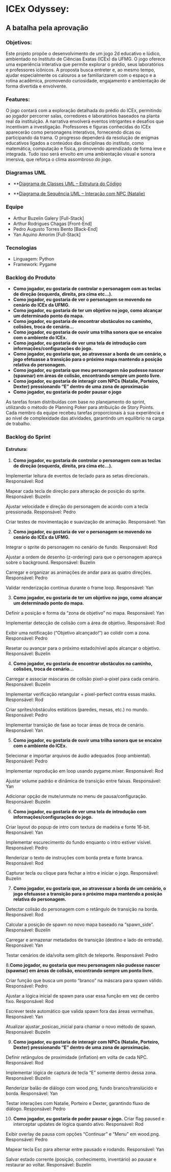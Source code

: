 # ICEx Odyssey: 
## A batalha pela aprovação

### Objetivos:
Este projeto propõe o desenvolvimento de um jogo 2d educativo e lúdico, ambientado no Instituto de Ciências Exatas (ICEx) da UFMG. O jogo oferece uma experiência interativa que permite explorar o prédio, seus laboratórios e professores icônicos. A proposta busca entreter e, ao mesmo tempo, ajudar especialmente os calouros a se familiarizarem com o espaço e a rotina acadêmica, promovendo curiosidade, engajamento e ambientação de forma divertida e envolvente.

### Features:
O jogo contará com a exploração detalhada do prédio do ICEx, permitindo ao jogador percorrer salas, corredores e laboratórios baseados na planta real da instituição. A narrativa envolverá eventos intrigantes e desafios que incentivam a investigação. Professores e figuras conhecidas do ICEx aparecerão como personagens interativos, fornecendo dicas ou participando da trama. O progresso dependerá da resolução de enigmas educativos ligados a conteúdos das disciplinas do instituto, como matemática, computação e física, promovendo aprendizado de forma leve e integrada. Tudo isso será envolto em uma ambientação visual e sonora imersiva, que reforça o clima assombroso do jogo.

### Diagramas UML

- **[Diagrama de Classes UML – Estrutura do Código]([https://www.mermaidchart.com/play?utm_source=mermaid_live_editor&utm_medium=toggle#pako:eNqlVMFu2zAM_RXBQAFnrQPsGhS5bMCwodiabEcDBSMxmTBJdCU56Fb0ewbsvi_Ij022o0T2tB1an-z3ninykdRjwUlgsSi4AufeSthZ0LVh4RHSIveSDLtZ12bAehV7BxrZ44B0z6UGacrZGai24NCxBVPS-QS2rbm7b-WPchY4aY7U0zj6B9qBIDs64HNrt8CRSQ07TPB1yLB76TJNYCEHGIzUCey8ZcfKEnSrCDq1FA8JGrLrX1yDKBL8JlR0_aVtFF6HcFfHxJbLUM4-8zsn8xW51Gg8JTQnhR5s-d6jTny7tKhpj7YMoVO4bQR4LL_hd3fFaONmWeO6YCPXYr2GND7LzMkBH2_fvKQrvXUhpyXbQoiXcWvcgg2R6rvo5Z5Gaskl2DshQdGOylPc1DLYg-GJKG_Zp43zwFtFz6xrEu5WAYeXWBQ75vEhzsvkiFVYn1WLrl_MXLMZu896To3PWd4tiZucdHHB1qjg8PPwG49cv_JVtWR18bou4o7-xb0KXDeGWSKMTxY_NSHL9p5OmHiPDHD86qnUn1hPvFGG3KuKkkwHDxY_NSHL9p5OmHiPDHD86qnUn1hPvFGG3KuKkkwHDxY_NSHL9p5OmHiPDHD86qnUn1hPvFGG3KuKkkwHDxY_NSHL9p5OmHiPDHD86qnUn1hPvFGG3KuKkkwHDxY_NSHL9p5OmHiPDHD86qnUn1hPvFGG3KuKkkwHDxY_NSHL9p5OmHiPDHD86qnUn1hPvFGG3KuKkkwHDxY_NSHL9p5OmHiPDHD86qnUn1hPvFGG3KuKkkwHDxY_NSHL9p5OmHiPDHD86qnUn1hPvFGG3KuKkkwHDxY_NSHL9p5OmHiPDHD86qnUn1hPvFGG3KuKkkwHDxY_NSHL9p5OmHiPDHD86qnUn1hPvFGG3KuKkkwHDxY_NSHL9p5OmHiPDHD86qnUn1hPvFGG3KuKkkwHDxY_NSHL9p5OmHiPDHD86qnUn1hPvFGG3KuKkkwHDxY_NSHL9p5OmHiPDHD86qnUn1hPvFGG3KuKkkwHDxY_NSHL9p5OmHiPDHD86qnUn1hPvFGG3KuKkkwHDxY_NSHL9p5OmHiPDHD86qnUn1hPvFGG3KuKkkwHDxY](https://www.mermaidchart.com/play?utm_source=mermaid_live_editor&utm_medium=toggle#pako:eNqlVMFu2zAM_RXBQAFnrQPsGhS5bMCwodiabEcDBSMxmTBJdCU56Fb0ewbsvi_Ij022o0T2tB1an-z3ninykdRjwUlgsSi4AufeSthZ0LVh4RHSIveSDLtZ12bAehV7BxrZ44B0z6UGacrZGai24NCxBVPS-QS2rbm7b-WPchY4aY7U0zj6B9qBIDs64HNrt8CRSQ07TPB1yLB76TJNYCEHGIzUCey8ZcfKEnSrCDq1FA8JGrLrX1yDKBL8JlR0_aVtFF6HcFfHxJbLUM4-8zsn8xW51Gg8JTQnhR5s-d6jTny7tKhpj7YMoVO4bQR4LL_hd3fFaONmWeO6YCPXYr2GND7LzMkBH2_fvKQrvXUhpyXbQoiXcWvcgg2R6rvo5Z5Gaskl2DshQdGOylPc1DLYg-GJKG_Zp43zwFtFz6xrEu5WAYeXWBQ75vEhzsvkiFVYn1WLrl_MXLMZu896To3PWd4tiZucdHHB1qjg8PPwG49cv_JVtWR18bou4o7-xb0KXDeGWSKMTxY_NSHL9p5OmHiPDHD86qnUn1hPvFGG3KuKkkwHDxZs2Micfj5PM4l6dfj1X3G3KyyKg9loTwPwjz_OszikI8VEP5-fK2fsHN2ia8gItKv-aq1N8fQHb0qldg))

- **[Diagrama de Sequência UML – Interação com NPC (Natalie)](https://www.mermaidchart.com/play?utm_source=mermaid_live_editor&utm_medium=toggle#pako:eNplkLFqwzAQhl_l8FDahqQt3QzN1GDioeCSbIZykQ9HIOscSYaS0ncJdOgTdOnovFilurFTfIOQ9P33_ye9RYILiuLI0q4hLehRYmmwyjX4qtE4KWSN2kEKaCHlEgs2Y5oEmmBFM8Vcj3kWuGn0y66R-zFeLwNfkcJcdzSZzudpDAU5Eg7BrwrbQzbALAaxxQp718urDoYB4B5qMmWjHdruNlTm29bLGOhVbqgX3HB9_Dx-0ZkwnXYBlhQJyRrhV_PBcAGLp9XieZCicmDI1mz9lIKNIYcDPaV6LxRkHNvJZKCki-7Qb7IQnMTe0bHxsbr9bg9_nf_-JZ0J1ls_XEXaMUweTv7Xd7eDMDwWXYNK7hE2aAz6D4XzzlxH7z8lIqdH)

### Equipe
- Arthur Buzelin Galery [Full-Stack]
- Arthur Rodrigues Chagas [Front-End]
- Pedro Augusto Torres Bento [Back-End]
- Yan Aquino Amorim [Full-Stack]

### Tecnologias
- Linguagem: Python
- Framework: Pygame

### Backlog do Produto
- **Como jogador, eu gostaria de controlar o personagem com as teclas de direção (esquerda, direita, pra cima etc...).**
- **Como jogador, eu gostaria de ver o personagem se movendo no cenário do ICEx da UFMG.**
- **Como jogador, eu gostaria de ter um objetivo no jogo, como alcançar um determinado ponto do mapa.**
- **Como jogador, eu gostaria de encontrar obstáculos no caminho, colisões, troca de cenário...**
- **Como jogador, eu gostaria de ouvir uma trilha sonora que se encaixe com o ambiente do ICEx.**
- **Como jogador, eu gostaria de ver uma tela de introdução com informações/configurações do jogo.**
- **Como jogador, eu gostaria que, ao atravessar a borda de um cenário, o jogo efetuasse a transição para o próximo mapa mantendo a posição relativa do personagem.**
- **Como jogador, eu gostaria que meu personagem não pudesse nascer (spawnar) em áreas de colisão, encontrando sempre um ponto livre.**
- **Como jogador, eu gostaria de interagir com NPCs (Natalie, Porteiro, Dexter) pressionando “E” dentro de uma zona de aproximação**
- **Como jogador, eu gostaria de poder pausar o jogo**



As tarefas foram distribuídas com base no planejamento do sprint, utilizando o método de Planning Poker para atribuição de Story Points. Cada membro da equipe recebeu tarefas proporcionais à sua experiência e ao nível de complexidade das atividades, garantindo um equilíbrio na carga de trabalho.

### Backlog do Sprint
#### Estrutura:
1. **Como jogador, eu gostaria de controlar o personagem com as teclas de direção (esquerda, direita, pra cima etc...).**
   
Implementar leitura de eventos de teclado para as setas direcionais.
Responsável: Rod

Mapear cada tecla de direção para alteração de posição do sprite.
Responsável: Buzelin

Ajustar velocidade e direção do personagem de acordo com a tecla pressionada.
Responsável: Pedro

Criar testes de movimentação e suavização de animação.
Responsável: Yan

2. **Como jogador, eu gostaria de ver o personagem se movendo no cenário do ICEx da UFMG.**

Integrar o sprite do personagem no cenário de fundo.
Responsável: Rod

Ajustar a ordem de desenho (z-ordering) para que o personagem apareça sobre o background.
Responsável: Buzelin

Carregar e organizar as animações de andar para as quatro direções.
Responsável: Pedro

Validar renderização contínua durante o frame loop.
Responsável: Yan

3. **Como jogador, eu gostaria de ter um objetivo no jogo, como alcançar um determinado ponto do mapa.**

Definir a posição e forma da “zona de objetivo” no mapa.
Responsável: Yan

Implementar detecção de colisão com a área de objetivo.
Responsável: Rod

Exibir uma notificação (“Objetivo alcançado!”) ao colidir com a zona.
Responsável: Pedro

Resetar ou avançar para o próximo estado/nível após alcançar o objetivo.
Responsável: Buzelin

4. **Como jogador, eu gostaria de encontrar obstáculos no caminho, colisões, troca de cenário...**

Carregar e associar máscaras de colisão pixel-a-pixel para cada cenário.
Responsável: Buzelin

Implementar verificação retangular + pixel-perfect contra essas masks.
Responsável: Rod

Criar sprites/obstáculos estáticos (paredes, mesas, etc.) no mundo.
Responsável: Pedro

Implementar transição de fase ao tocar áreas de troca de cenário.
Responsável: Yan

5. **Como jogador, eu gostaria de ouvir uma trilha sonora que se encaixe com o ambiente do ICEx.**

Selecionar e importar arquivos de áudio adequados (loop ambiental).
Responsável: Pedro

Implementar reprodução em loop usando pygame.mixer.
Responsável: Rod

Ajustar volume padrão e dinâmica de transição entre faixas.
Responsável: Yan

Adicionar opção de mute/unmute no menu de pausa/configuração.
Responsável: Buzelin

6. **Como jogador, eu gostaria de ver uma tela de introdução com informações/configurações do jogo.**

Criar layout do popup de intro com textura de madeira e fonte 16-bit.
Responsável: Yan

Implementar escurecimento do fundo enquanto o intro estiver visível.
Responsável: Pedro

Renderizar o texto de instruções com borda preta e fonte branca.
Responsável: Rod

Capturar tecla ou clique para fechar a intro e iniciar o jogo.
Responsável: Buzelin

7. **Como jogador, eu gostaria que, ao atravessar a borda de um cenário, o jogo efetuasse a transição para o próximo mapa mantendo a posição relativa do personagem.**

Detectar colisão do personagem com o retângulo de transição na borda.
Responsável: Rod

Calcular a posição de spawn no novo mapa baseado na “spawn_side”.
Responsável: Buzelin

Carregar e armazenar metadados de transição (destino e lado de entrada).
Responsável: Yan

Testar cenários de ida/volta sem glitch de teleporte.
Responsável: Pedro

8.**Como jogador, eu gostaria que meu personagem não pudesse nascer (spawnar) em áreas de colisão, encontrando sempre um ponto livre.**

Criar função que busca um ponto “branco” na máscara para spawn válido.
Responsável: Pedro

Ajustar a lógica inicial de spawn para usar essa função em vez de centro fixo.
Responsável: Rod

Escrever teste automático que valida spawn fora das áreas vermelhas.
Responsável: Yan

Atualizar ajustar_posicao_inicial para chamar o novo método de spawn.
Responsável: Buzelin

9. **Como jogador, eu gostaria de interagir com NPCs (Natalie, Porteiro, Dexter) pressionando “E” dentro de uma zona de aproximação.**

Definir retângulos de proximidade (inflation) em volta de cada NPC.
Responsável: Rod

Implementar lógica de captura de tecla “E” somente dentro dessa zona.
Responsável: Buzelin

Renderizar balão de diálogo com wood.png, fundo branco/translúcido e borda.
Responsável: Yan

Testar interações com Natalie, Porteiro e Dexter, garantindo fluxo de diálogo.
Responsável: Pedro

10. **Como jogador, eu gostaria de poder pausar o jogo.**
Criar flag paused e interceptar updates de lógica quando ativo.
Responsável: Rod

Exibir overlay de pausa com opções “Continuar” e “Menu” em wood.png.
Responsável: Pedro

Mapear tecla Esc para alternar entre pausado e rodando.
Responsável: Yan

Salvar estado corrente (posição, conhecimento, inventário) ao pausar e restaurar ao voltar.
Responsável: Buzelin

